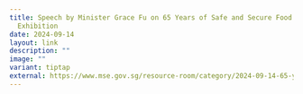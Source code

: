 ```yaml
---
title: Speech by Minister Grace Fu on 65 Years of Safe and Secure Food Supply
  Exhibition
date: 2024-09-14
layout: link
description: ""
image: ""
variant: tiptap
external: https://www.mse.gov.sg/resource-room/category/2024-09-14-65-years-safe-secure-food/
---
```

